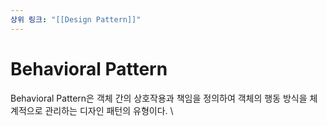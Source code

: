 ```yaml
---
상위 링크: "[[Design Pattern]]"
---
```

# Behavioral Pattern
Behavioral Pattern은 객체 간의 상호작용과 책임을 정의하여 객체의 행동 방식을 체계적으로 관리하는 디자인 패턴의 유형이다. 
\